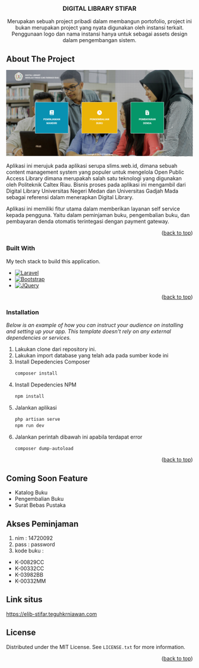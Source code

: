 <!-- Improved compatibility of back to top link: See: https://github.com/othneildrew/Best-README-Template/pull/73 -->
<a name="readme-top"></a>
<!--
*** Thanks for checking out the Best-README-Template. If you have a suggestion
*** that would make this better, please fork the repo and create a pull request
*** or simply open an issue with the tag "enhancement".
*** Don't forget to give the project a star!
*** Thanks again! Now go create something AMAZING! :D
-->



<!-- PROJECT SHIELDS -->
<!--
*** I'm using markdown "reference style" links for readability.
*** Reference links are enclosed in brackets [ ] instead of parentheses ( ).
*** See the bottom of this document for the declaration of the reference variables
*** for contributors-url, forks-url, etc. This is an optional, concise syntax you may use.
*** https://www.markdownguide.org/basic-syntax/#reference-style-links
-->
<!-- [![Contributors][contributors-shield]][contributors-url]
[![Forks][forks-shield]][forks-url]
[![Stargazers][stars-shield]][stars-url]
[![Issues][issues-shield]][issues-url]
[![MIT License][license-shield]][license-url]
[![LinkedIn][linkedin-shield]][linkedin-url] -->



<!-- PROJECT LOGO -->
<br />
<div align="center">
  <!-- <a href="https://github.com/othneildrew/Best-README-Template">
    <img src="images/logo.png" alt="Logo" width="80" height="80">
  </a> -->

  <h3 align="center">DIGITAL LIBRARY STIFAR</h3>

  <p align="center">
    Merupakan sebuah project pribadi dalam membangun portofolio, project ini bukan merupakan
    project yang nyata digunakan oleh instansi terkait. Penggunaan logo dan nama instansi
    hanya untuk sebagai assets design dalam pengembangan sistem.
    <!-- <br />
    <a href="https://github.com/othneildrew/Best-README-Template"><strong>Explore the docs »</strong></a>
    <br />
    <br />
    <a href="https://github.com/othneildrew/Best-README-Template">View Demo</a>
    ·
    <a href="https://github.com/othneildrew/Best-README-Template/issues">Report Bug</a>
    ·
    <a href="https://github.com/othneildrew/Best-README-Template/issues">Request Feature</a> -->
  </p>
</div>





<!-- ABOUT THE PROJECT -->
## About The Project

![screenshoot](./screenshoots/homepage.png)

Aplikasi ini merujuk pada aplikasi serupa slims.web.id, dimana sebuah content management system yang populer untuk mengelola
Open Public Access Library dimana merupakah salah satu teknologi yang digunakan oleh Politeknik Caltex Riau. Bisnis proses pada aplikasi ini mengambil dari Digital Library Universitas Negeri Medan dan Universitas Gadjah Mada sebagai referensi dalam menerapkan
Digital Library. 

Aplikasi ini memiliki fitur utama dalam memberikan layanan self service kepada pengguna. Yaitu dalam peminjaman buku, pengembalian buku, dan pembayaran denda otomatis terintegasi dengan payment gateway.

<p align="right">(<a href="#readme-top">back to top</a>)</p>



### Built With

My tech stack to build this application.

* [![Laravel][Laravel.com]][Laravel-url]
* [![Bootstrap][Bootstrap.com]][Bootstrap-url]
* [![JQuery][JQuery.com]][JQuery-url]

<p align="right">(<a href="#readme-top">back to top</a>)</p>


### Installation

_Below is an example of how you can instruct your audience on installing and setting up your app. This template doesn't rely on any external dependencies or services._

1. Lakukan clone dari repository ini.
2. Lakukan import database yang telah ada pada sumber kode ini
2. Install Depedencies Composer
   ```sh
   composer install
   ```
3. Install Depedencies NPM 
   ```sh
   npm install
   ```
4. Jalankan aplikasi
   ```sh
   php artisan serve
   npm run dev
   ```
5. Jalankan perintah dibawah ini apabila terdapat error
   ```sh
   composer dump-autoload
   ```

<p align="right">(<a href="#readme-top">back to top</a>)</p>

## Coming Soon Feature
- Katalog Buku
- Pengembalian Buku
- Surat Bebas Pustaka

## Akses Peminjaman
1. nim : 14720092
2. pass : password
3. kode buku :
- K-00829CC
- K-00332CC
- K-03982BB
- K-00332MM

## Link situs
https://elib-stifar.teguhkrniawan.com

<!-- LICENSE -->
## License

Distributed under the MIT License. See `LICENSE.txt` for more information.

<p align="right">(<a href="#readme-top">back to top</a>)</p>



[Laravel.com]: https://img.shields.io/badge/Laravel-FF2D20?style=for-the-badge&logo=laravel&logoColor=white
[Laravel-url]: https://laravel.com
[Bootstrap.com]: https://img.shields.io/badge/Tailwind-563D7C?style=for-the-badge&logo=tailwindcss&logoColor=white
[Bootstrap-url]: https://tailwindcss.com
[JQuery.com]: https://img.shields.io/badge/jQuery-0769AD?style=for-the-badge&logo=jquery&logoColor=white
[JQuery-url]: https://jquery.com 
